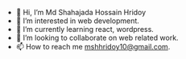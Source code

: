 - 👋 Hi, I’m Md Shahajada Hossain Hridoy
- 👀 I’m interested in web development.
- 🌱 I’m currently learning react, wordpress.
- 💞️ I’m looking to collaborate on web related work.
- 📫 How to reach me 
mshhridoy10@gmail.com.

<!---
mshhridoy75/mshhridoy75 is a ✨ special ✨ repository because its `README.md` (this file) appears on your GitHub profile.
You can click the Preview link to take a look at your changes.
--->
